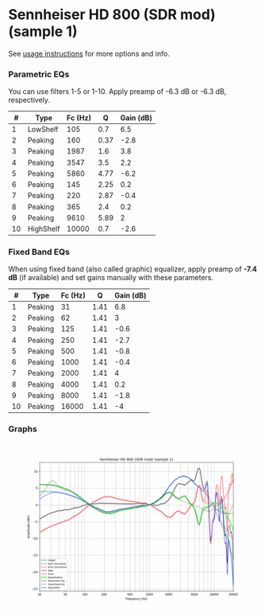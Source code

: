 # Sennheiser HD 800 (SDR mod) (sample 1)
See [usage instructions](https://github.com/jaakkopasanen/AutoEq#usage) for more options and info.

### Parametric EQs
You can use filters 1-5 or 1-10. Apply preamp of -6.3 dB or -6.3 dB, respectively.

|   # | Type      |   Fc (Hz) |    Q |   Gain (dB) |
|-----|-----------|-----------|------|-------------|
|   1 | LowShelf  |       105 | 0.7  |         6.5 |
|   2 | Peaking   |       160 | 0.37 |        -2.8 |
|   3 | Peaking   |      1987 | 1.6  |         3.8 |
|   4 | Peaking   |      3547 | 3.5  |         2.2 |
|   5 | Peaking   |      5860 | 4.77 |        -6.2 |
|   6 | Peaking   |       145 | 2.25 |         0.2 |
|   7 | Peaking   |       220 | 2.87 |        -0.4 |
|   8 | Peaking   |       365 | 2.4  |         0.2 |
|   9 | Peaking   |      9610 | 5.89 |         2   |
|  10 | HighShelf |     10000 | 0.7  |        -2.6 |

### Fixed Band EQs
When using fixed band (also called graphic) equalizer, apply preamp of **-7.4 dB** (if available) and set gains manually with these parameters.

|   # | Type    |   Fc (Hz) |    Q |   Gain (dB) |
|-----|---------|-----------|------|-------------|
|   1 | Peaking |        31 | 1.41 |         6.8 |
|   2 | Peaking |        62 | 1.41 |         3   |
|   3 | Peaking |       125 | 1.41 |        -0.6 |
|   4 | Peaking |       250 | 1.41 |        -2.7 |
|   5 | Peaking |       500 | 1.41 |        -0.8 |
|   6 | Peaking |      1000 | 1.41 |        -0.4 |
|   7 | Peaking |      2000 | 1.41 |         4   |
|   8 | Peaking |      4000 | 1.41 |         0.2 |
|   9 | Peaking |      8000 | 1.41 |        -1.8 |
|  10 | Peaking |     16000 | 1.41 |        -4   |

### Graphs
![](./Sennheiser%20HD%20800%20(SDR%20mod)%20(sample%201).png)
